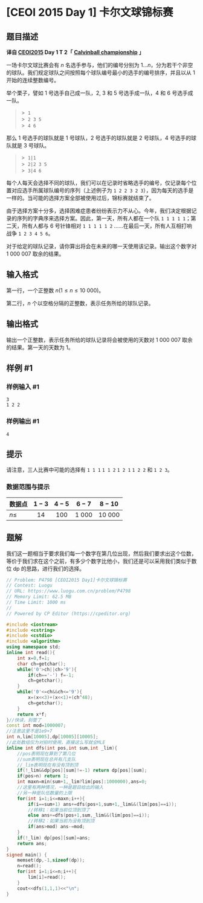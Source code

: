 # [CEOI 2015 Day 1] 卡尔文球锦标赛

## 题目描述

**译自 [CEOI2015](https://ceoi2015.fi.muni.cz/tasks.php) Day 1 T 2「 [Calvinball championship](https://ceoi2015.fi.muni.cz/day1/eng/day1task2-eng.pdf) 」**

一场卡尔文球比赛会有 $n$ 名选手参与，他们的编号分别为 $1\dots n$，分为若干个非空的球队。我们规定球队之间按照每个球队编号最小的选手的编号排序，并且以从 1 开始的连续整数编号。

举个栗子，譬如 1 号选手自己成一队，2, 3 和 5 号选手成一队，4 和 6 号选手成一队。

>\> $\ \texttt{1}$  
>\> $\ \texttt{2 3 5}$  
>\> $\ \texttt{4 6}$

那么 1 号选手的球队就是 1 号球队，2 号选手的球队就是 2 号球队，4 号选手的球队就是 3 号球队。

>\> $\ \texttt{1|1}$  
>\> $\ \texttt{2|2 3 5}$  
>\> $\ \texttt{3|4 6}$

每个人每天会选择不同的球队，我们可以在记录时省略选手的编号，仅记录每个位置对应选手所属球队编号的序列（上述例子为 `1 2 2 3 2 3`），因为每天的选手是一样的。当可能的选择方案全部被使用过后，锦标赛就结束了。

由于选择方案十分多，选择困难症患者纷纷表示力不从心。今年，我们决定根据记录的序列的字典序来选择方案。因此，第一天，所有人都在一个队 `1 1 1 1 1`；第二天，所有人都与 6 号针锋相对 `1 1 1 1 1 2` ……在最后一天，所有人互相打响战争 `1 2 3 4 5 6`。

对于给定的球队记录，请你算出将会在未来的哪一天使用该记录。输出这个数字对 $1\ 000\ 007$ 取余的结果。

## 输入格式

第一行，一个正整数 $n(1 \leq n \leq 10\ 000)$。

第二行，$n$ 个以空格分隔的正整数，表示任务所给的球队记录。

## 输出格式

输出一个正整数，表示任务所给的球队记录将会被使用的天数对 $1\ 000\ 007$ 取余的结果。第一天的天数为 1。

## 样例 #1

### 样例输入 #1

```
3
1 2 2
```

### 样例输出 #1

```
4
```

## 提示

请注意，三人比赛中可能的选择有 `1 1 1` `1 1 2` `1 2 1` `1 2 2` 和 `1 2 3`。

### 数据范围与提示

| 数据点    | $1-3$ | $4-5$ |  $6-7$   |  $8-10$   |
| ------ | :---: | :---: | :------: | :-------: |
| $n\le$ | $14$  | $100$ | $1\ 000$ | $10\ 000$ |

## 题解
我们这一题相当于要求我们每一个数字在第几位出现，然后我们要求出这个位数，等价于我们求在这个之前，有多少个数字比他小，我们还是可以采用我们类似于数位 dp 的思路，进行我们的选择。
```cpp
// Problem: P4798 [CEOI2015 Day1]卡尔文球锦标赛
// Contest: Luogu
// URL: https://www.luogu.com.cn/problem/P4798
// Memory Limit: 62.5 MB
// Time Limit: 1000 ms
// 
// Powered by CP Editor (https://cpeditor.org)

#include <iostream>
#include <cstring>
#include <cstdio>
#include <algorithm>
using namespace std;
inline int read(){
	int x=0,f=1;
	char ch=getchar();
	while('0'>ch||ch>'9'){
		if(ch=='-') f=-1;
		ch=getchar();
	}
	while('0'<=ch&&ch<='9'){
		x=(x<<3)+(x<<1)+(ch^48);
		ch=getchar();
	}
	return x*f;
}//快读，别管了
const int mod=1000007;
//注意这里不是1e9+7
int n,lim[10005],dp[10005][10005];
//此处数组仅为对拍时使用，直接这么写就全MLE
inline int dfs(int pos,int sum,int _lim){
	//pos表明现在算到了第几位
    //sum表明现在总共有几支队
    //_lim表明现在有没有顶到顶
	if(!_lim&&dp[pos][sum]!=-1) return dp[pos][sum]; 
	if(pos>n) return 1;
	int maxn=min(sum+1,_lim?lim[pos]:1000000),ans=0;
    //这里有两种情况，一种是题目给出的输入
    //另一种是队伍数量的上限
	for(int i=1;i<=maxn;i++){
		if(i==sum+1) ans+=dfs(pos+1,sum+1,_lim&&(lim[pos]==i));
        //转移1：如果当前位顶到顶了
		else ans+=dfs(pos+1,sum,_lim&&(lim[pos]==i));
        //转移2：如果当前为没有顶到顶
		if(ans>mod) ans-=mod;
	}
	if(!_lim) dp[pos][sum]=ans;
	return ans;
}
signed main() {
	memset(dp,-1,sizeof(dp));
	n=read();
	for(int i=1;i<=n;i++){
		lim[i]=read();
	}
	cout<<dfs(1,1,1)<<"\n";
}
```